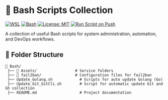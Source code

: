 # 🚀 Bash Scripts Collection  

[![WSL](https://img.shields.io/badge/WSL-Microsoft-blue?style=flat&logo=linux&logoColor=white&logoSize=auto&labelColor=4E9A06)](https://learn.microsoft.com/en-us/windows/wsl/about)
[![Bash](https://img.shields.io/badge/GNU%20Bash-4EAA25?style=flat&logo=gnubash&logoColor=white&logoSize=auto&labelColor=black)](https://www.gnu.org/software/bash/)
[![License: MIT](https://img.shields.io/badge/License-MIT-green.svg)](https://opensource.org/licenses/MIT)
[![Run Script on Push](https://github.com/KR-Sew/Scripting/actions/workflows/bash.yml/badge.svg)](https://github.com/KR-Sew/Scripting/actions/workflows/bash.yml)

A collection of useful Bash scripts for system administration, automation, and DevOps workflows.  

## 📂 Folder Structure  

```plaintext
📂 Bash/
 ├── 📄 Assets/                 # Service folders
 ├── 📄 fail2ban/               # Configuration files for fail2ban
 ├── Update_Golang.sh            # Scripts for auto update Golang (Go)
 ├── Update_Git_GitCli.sh        # Script for automatic update Git and Gh collection
 ├── README.md                   # Project documentation
